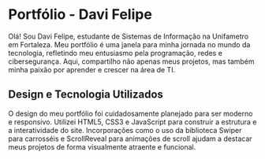 # Portfólio - Davi Felipe

Olá! Sou Davi Felipe, estudante de Sistemas de Informação na Unifametro em Fortaleza.
Meu portfólio é uma janela para minha jornada no mundo da tecnologia, refletindo meu entusiasmo pela programação,
redes e cibersegurança. Aqui, compartilho não apenas meus projetos, mas também minha paixão por aprender e crescer na área de TI.

## Design e Tecnologia Utilizados

O design do meu portfólio foi cuidadosamente planejado para ser moderno e responsivo.
Utilizei HTML5, CSS3 e JavaScript para construir a estrutura e a interatividade do site.
Incorporações como o uso da biblioteca Swiper para carrosséis e ScrollReveal para animações de scroll ajudam a destacar
meus projetos de forma visualmente atraente e funcional.

